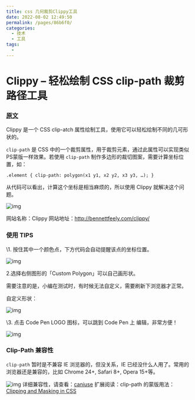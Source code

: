 ```yaml
---
title: css 几何裁剪Clippy工具
date: 2022-08-02 12:49:50
permalink: /pages/86b6f0/
categories:
  - 技术
  - 工具
tags:
  - 
---
```

# Clippy – 轻松绘制 CSS clip-path 裁剪路径工具

### [原文](https://www.shejidaren.com/css-clip-path-tool-clippy.html)



Clippy 是一个 CSS clip-atch 属性绘制工具，使用它可以轻松绘制不同的几可形状的。

`clip-path` 是 CSS 中的一个裁剪属性，用于裁剪元素，通过此属性可以实现类似PS蒙版一样效果。若使用 `clip-path` 制作多边形的裁切图案，需要计算坐标位置，如：

```
.element { clip-path: polygon(x1 y1, x2 y2, x3 y3, …); }
```

从代码可以看出，计算这个坐标是相当麻烦的，所以使用 Clippy 就解决这个问题。

![img](http://images.shejidaren.com/wp-content/uploads/2016/04/081831KyD.jpg)

网站名称：Clippy
网站地址：http://bennettfeely.com/clippy/

### 使用 TIPS

\1. 按住其中一个颜色点，下方代码会自动提醒该点的坐标位置。

![img](http://images.shejidaren.com/wp-content/uploads/2016/04/css-clip-path-demo-01.gif)

2.选择右侧图形的「Custom Polygon」可以自己画形状。

需要注意的是，小编在测试时，有时候无法自定义，需要刷新下浏览器才正常。

自定义形状：

![img](http://images.shejidaren.com/wp-content/uploads/2016/04/css-clip-path-demo-02.gif)

\3. 点击 Code Pen LOGO 图标，可以跳到 Code Pen 上 编辑，非常方便！

![img](http://images.shejidaren.com/wp-content/uploads/2016/04/081831XSU.jpg)

### Clip-Path 兼容性

`clip-path` 暂时是不兼容 IE 浏览器的，但没关系，IE 已经没什么人用了。常用的浏览器还是兼容的，比如 Chrome 24+, Safari 8+, Opera 15+等。

![img](http://images.shejidaren.com/wp-content/uploads/2016/04/clip-path-browser-support.jpg)
详细兼容性，请查看：[caniuse](http://caniuse.com/#search=clip-path)
扩展阅读：clip-path 的蒙版用法： [Clipping and Masking in CSS](https://css-tricks.com/clipping-masking-css/)

